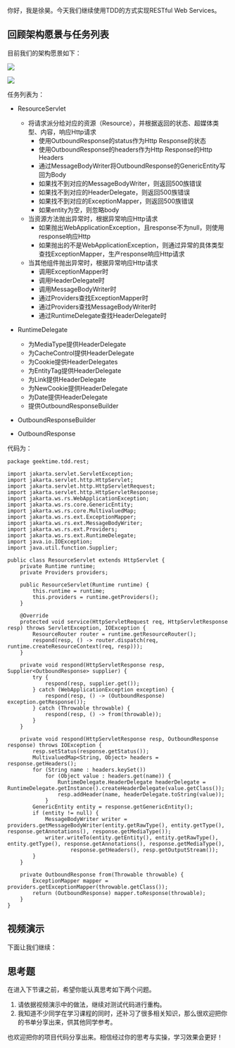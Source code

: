 你好，我是徐昊。今天我们继续使用TDD的方式实现RESTful Web Services。

## 回顾架构愿景与任务列表

目前我们的架构愿景如下：

![](https://static001.geekbang.org/resource/image/ed/2e/ed95e0629105b3fe661590be6ab4af2e.jpg?wh=2284x1285)

![](https://static001.geekbang.org/resource/image/aa/56/aacdc2230e337d593308c0184b799956.jpg?wh=2284x1285)

任务列表为：

- ResourceServlet
  - 将请求派分给对应的资源（Resource），并根据返回的状态、超媒体类型、内容，响应Http请求
    - 使用OutboundResponse的status作为Http Response的状态
    - 使用OutboundResponse的headers作为Http Response的Http Headers
    - 通过MessageBodyWriter将OutboundResponse的GenericEntity写回为Body
    - 如果找不到对应的MessageBodyWriter，则返回500族错误
    - 如果找不到对应的HeaderDelegate，则返回500族错误
    - 如果找不到对应的ExceptionMapper，则返回500族错误
    - 如果entity为空，则忽略body
  - 当资源方法抛出异常时，根据异常响应Http请求
    - 如果抛出WebApplicationException，且response不为null，则使用response响应Http
    - 如果抛出的不是WebApplicationException，则通过异常的具体类型查找ExceptionMapper，生产response响应Http请求
  - 当其他组件抛出异常时，根据异常响应Http请求
    - 调用ExceptionMapper时
    - 调用HeaderDelegate时
    - 调用MessageBodyWriter时
    - 通过Providers查找ExceptionMapper时
    - 通过Providers查找MessageBodyWriter时
    - 通过RuntimeDelegate查找HeaderDelegate时
- RuntimeDelegate
  - 为MediaType提供HeaderDelegate
  - 为CacheControl提供HeaderDelegate
  - 为Cookie提供HeaderDelegates
  - 为EntityTag提供HeaderDelegate
  - 为Link提供HeaderDelegate
  - 为NewCookie提供HeaderDelegate
  - 为Date提供HeaderDelegate
  - 提供OutboundResponseBuilder
- OutboundResponseBuilder

- OutboundResponse


代码为：

```
package geektime.tdd.rest;

import jakarta.servlet.ServletException;
import jakarta.servlet.http.HttpServlet;
import jakarta.servlet.http.HttpServletRequest;
import jakarta.servlet.http.HttpServletResponse;
import jakarta.ws.rs.WebApplicationException;
import jakarta.ws.rs.core.GenericEntity;
import jakarta.ws.rs.core.MultivaluedMap;
import jakarta.ws.rs.ext.ExceptionMapper;
import jakarta.ws.rs.ext.MessageBodyWriter;
import jakarta.ws.rs.ext.Providers;
import jakarta.ws.rs.ext.RuntimeDelegate;
import java.io.IOException;
import java.util.function.Supplier;

public class ResourceServlet extends HttpServlet {
    private Runtime runtime;
    private Providers providers;

    public ResourceServlet(Runtime runtime) {
        this.runtime = runtime;
        this.providers = runtime.getProviders();
    }

    @Override
    protected void service(HttpServletRequest req, HttpServletResponse resp) throws ServletException, IOException {
        ResourceRouter router = runtime.getResourceRouter();
        respond(resp, () -> router.dispatch(req, runtime.createResourceContext(req, resp)));
    }

    private void respond(HttpServletResponse resp, Supplier<OutboundResponse> supplier) {
        try {
            respond(resp, supplier.get());
        } catch (WebApplicationException exception) {
            respond(resp, () -> (OutboundResponse) exception.getResponse());
        } catch (Throwable throwable) {
            respond(resp, () -> from(throwable));
        }
    }

    private void respond(HttpServletResponse resp, OutboundResponse response) throws IOException {
        resp.setStatus(response.getStatus());
        MultivaluedMap<String, Object> headers = response.getHeaders();
        for (String name : headers.keySet())
            for (Object value : headers.get(name)) {
                RuntimeDelegate.HeaderDelegate headerDelegate = RuntimeDelegate.getInstance().createHeaderDelegate(value.getClass());
                resp.addHeader(name, headerDelegate.toString(value));
            }
        GenericEntity entity = response.getGenericEntity();
        if (entity != null) {
            MessageBodyWriter writer = providers.getMessageBodyWriter(entity.getRawType(), entity.getType(), response.getAnnotations(), response.getMediaType());
            writer.writeTo(entity.getEntity(), entity.getRawType(), entity.getType(), response.getAnnotations(), response.getMediaType(),
                    response.getHeaders(), resp.getOutputStream());
        }
    }

    private OutboundResponse from(Throwable throwable) {
        ExceptionMapper mapper = providers.getExceptionMapper(throwable.getClass());
        return (OutboundResponse) mapper.toResponse(throwable);
    }
}

```

## 视频演示

下面让我们继续：

## 思考题

在进入下节课之前，希望你能认真思考如下两个问题。

1. 请依据视频演示中的做法，继续对测试代码进行重构。
2. 我知道不少同学在学习课程的同时，还补习了很多相关知识，那么很欢迎把你的书单分享出来，供其他同学参考。

也欢迎把你的项目代码分享出来。相信经过你的思考与实操，学习效果会更好！